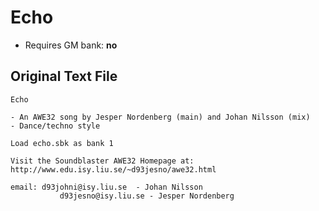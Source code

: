 # Echo

* Requires GM bank: **no**

## Original Text File
```
Echo

- An AWE32 song by Jesper Nordenberg (main) and Johan Nilsson (mix)
- Dance/techno style

Load echo.sbk as bank 1

Visit the Soundblaster AWE32 Homepage at:
http://www.edu.isy.liu.se/~d93jesno/awe32.html

email: d93johni@isy.liu.se  - Johan Nilsson
           d93jesno@isy.liu.se - Jesper Nordenberg
```
